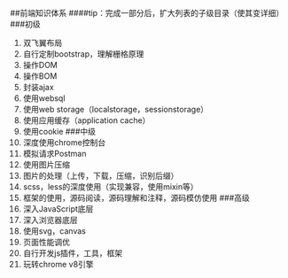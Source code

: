##前端知识体系
####tip：完成一部分后，扩大列表的子级目录（使其变详细）
###初级
1. 双飞翼布局
2. 自行定制bootstrap，理解栅格原理
3. 操作DOM
4. 操作BOM
5. 封装ajax
6. 使用websql
7. 使用web storage（localstorage，sessionstorage）
8. 使用应用缓存（application cache）
9. 使用cookie
###中级
1. 深度使用chrome控制台
2. 模拟请求Postman
3. 使用图片压缩
4. 图片的处理（上传，下载，压缩，识别后缀）
5. scss，less的深度使用（实现兼容，使用mixin等）
6. 框架的使用，源码阅读，源码理解和注释，源码模仿使用
###高级
1. 深入JavaScript底层
2. 深入浏览器底层
3. 使用svg，canvas
4. 页面性能调优
5. 自行开发js插件，工具，框架
6. 玩转chrome v8引擎